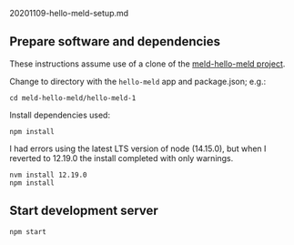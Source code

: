 20201109-hello-meld-setup.md

## Prepare software and dependencies

These instructions assume use of a clone of the [meld-hello-meld project](https://github.com/oerc-music/meld-hello-meld).

Change to directory with the `hello-meld` app and package.json; e.g.:

    cd meld-hello-meld/hello-meld-1

Install dependencies used:

    npm install

I had errors using the latest LTS version of node (14.15.0), but when I reverted to 12.19.0 the install completed with only warnings.

    nvm install 12.19.0
    npm install


## Start development server

    npm start










